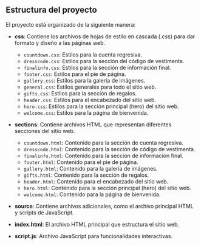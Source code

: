 ## Estructura del proyecto

El proyecto está organizado de la siguiente manera:

*   **css**: Contiene los archivos de hojas de estilo en cascada (.css) para dar formato y diseño a las páginas web.

    *   `countdown.css`: Estilos para la cuenta regresiva.
    *   `dresscode.css`: Estilos para la sección del código de vestimenta.
    *   `finalinfo.css`: Estilos para la sección de información final.
    *   `footer.css`: Estilos para el pie de página.
    *   `gallery.css`: Estilos para la galería de imágenes.
    *   `general.css`: Estilos generales para todo el sitio web.
    *   `gifts.css`: Estilos para la sección de regalos.
    *   `header.css`: Estilos para el encabezado del sitio web.
    *   `hero.css`: Estilos para la sección principal (hero) del sitio web.
    *   `welcome.css`: Estilos para la página de bienvenida.

*   **sections**: Contiene archivos HTML que representan diferentes secciones del sitio web.

    *   `countdown.html`: Contenido para la sección de cuenta regresiva.
    *   `dresscode.html`: Contenido para la sección de código de vestimenta.
    *   `finalinfo.html`: Contenido para la sección de información final.
    *   `footer.html`: Contenido para el pie de página.
    *   `gallery.html`: Contenido para la galería de imágenes.
    *   `gifts.html`: Contenido para la sección de regalos.
    *   `header.html`: Contenido para el encabezado del sitio web.
    *   `hero.html`: Contenido para la sección principal (hero) del sitio web.
    *   `welcome.html`: Contenido para la página de bienvenida.

*   **source**: Contiene archivos adicionales, como el archivo principal HTML y scripts de JavaScript.

*   **index.html**: El archivo HTML principal que estructura el sitio web.
*   **script.js**: Archivo JavaScript para funcionalidades interactivas.